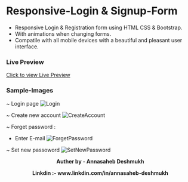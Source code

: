 # Responsive-Login & Signup-Form
- Responsive Login & Registration form using HTML CSS & Bootstrap.
- With animations when changing forms.
- Compatile with all mobile devices with a beautiful and pleasant user interface.
  
### Live Preview
[Click to view Live Preview](https://annasaheb8910.github.io/Responsive-Login-Form/)

### Sample-Images

~ Login page
![Login](https://github.com/Annasaheb8910/Responsive-Login-Form/assets/145148499/8f9c7c85-e86f-4b35-8620-ec24741f15a6)

~ Create new account
![CreateAccount](https://github.com/Annasaheb8910/Responsive-Login-Form/assets/145148499/69c18ce4-3c17-4477-90b9-1c9e2761ecf4)

~ Forget password :
  - Enter E-mail
![ForgetPassword](https://github.com/Annasaheb8910/Responsive-Login-Form/assets/145148499/c89f488d-bfd0-465a-98e9-3729f6684eb7)

~ Set new passoword
![SetNewPassword](https://github.com/Annasaheb8910/Responsive-Login-Form/assets/145148499/2354491c-aeb6-4e89-a5c7-891bd4376087)
<p align="center"><b>Auther by - Annasaheb Deshmukh</b></p>
<p align="center"><b>Linkdin :- www.linkdin.com/in/annasaheb-deshmukh</b></p>
